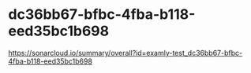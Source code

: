 # dc36bb67-bfbc-4fba-b118-eed35bc1b698
https://sonarcloud.io/summary/overall?id=examly-test_dc36bb67-bfbc-4fba-b118-eed35bc1b698
